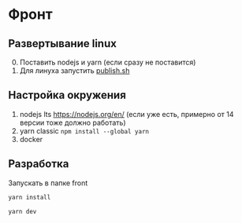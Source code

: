 # Фронт

## Развертывание linux
0) Поставить nodejs и yarn (если сразу не поставится)
1) Для линуха запустить [publish.sh](hosting%2Fpublish.sh)

## Настройка окружения
1) nodejs lts https://nodejs.org/en/ (если уже есть, примерно от 14 версии тоже должно работать)
2) yarn classic `npm install --global yarn`
3) docker

## Разработка
Запускать в папке front
```bash
yarn install
```
```bash
yarn dev
```
